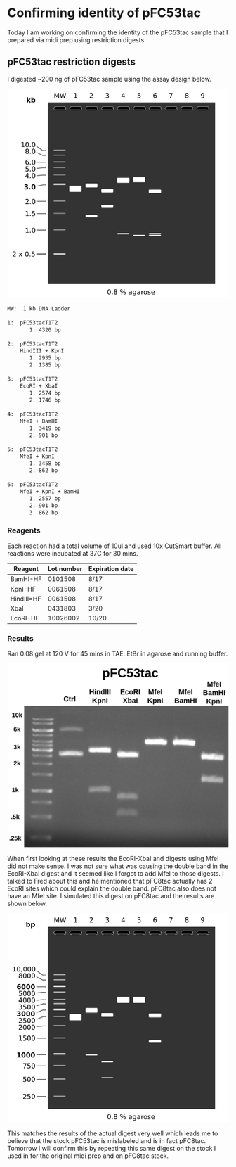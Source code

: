 # Confirming identity of pFC53tac

Today I am working on confirming the identity of the pFC53tac sample
that I prepared via midi prep using restriction digests.

## pFC53tac restriction digests

I digested ~200 ng of pFC53tac sample using the assay design below.

![](images/Gel_Image_pFC53-tac-midi-prep-digest.png)

```
MW:  1 kb DNA Ladder

1:  pFC53tacT1T2
       1. 4320 bp

2:  pFC53tacT1T2
    HindIII + KpnI
       1. 2935 bp
       2. 1385 bp

3:  pFC53tacT1T2
    EcoRI + XbaI
       1. 2574 bp
       2. 1746 bp

4:  pFC53tacT1T2
    MfeI + BamHI
       1. 3419 bp
       2. 901 bp

5:  pFC53tacT1T2
    MfeI + KpnI
       1. 3458 bp
       2. 862 bp

6:  pFC53tacT1T2
    MfeI + KpnI + BamHI
       1. 2557 bp
       2. 901 bp
       3. 862 bp
```

### Reagents

Each reaction had a total volume of 10ul and used 10x CutSmart buffer. All
reactions were incubated at 37C for 30 mins.

| Reagent    | Lot number | Expiration date |
| ---------- | ---------- | --------------- |
| BamHI-HF   | 0101508    | 8/17            |
| KpnI-HF    | 0061508    | 8/17            |
| HindIII=HF | 0061508    | 8/17            |
| XbaI       | 0431803    | 3/20            |
| EcoRI-HF   | 10026002   | 10/20           |


### Results

Ran 0.08 gel at 120 V for 45 mins in TAE. EtBr in agarose and running buffer.

![](images/pFC53tac-midi-prep-digest-labeled.png)

When first looking at these results the EcoRI-XbaI and digests using MfeI
did not make sense. I was not sure what was causing the double band in the
EcoRI-XbaI digest and it seemed like I forgot to add MfeI to those digests.
I talked to Fred about this and he mentioned that pFC8tac actually has
2 EcoRI sites which could explain the double band. pFC8tac also does not
have an MfeI site. I simulated this digest on pFC8tac and the results are
shown below.

![](images/Gel_Image_simulated_pFC8tac_digest.png)

This matches the results of the actual digest very well which leads me
to believe that the stock pFC53tac is mislabeled and is in fact pFC8tac. Tomorrow I will confirm this by repeating this same digest on the stock
I used in for the original midi prep and on pFC8tac stock.

